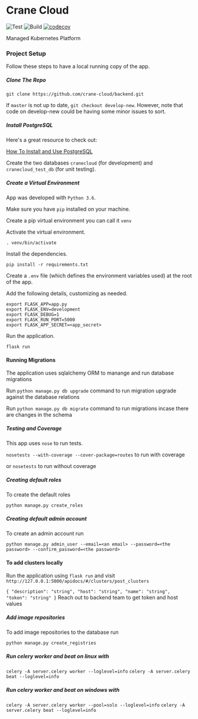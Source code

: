 # Crane Cloud

![Test](https://github.com/crane-cloud/backend/actions/workflows/test.yml/badge.svg)
![Build](https://github.com/crane-cloud/backend/actions/workflows/staging.yml/badge.svg)
[![codecov](https://codecov.io/gh/crane-cloud/backend/branch/develop-new/graph/badge.svg?token=kkuF1X6MWx)](https://codecov.io/gh/crane-cloud/backend)

Managed Kubernetes Platform

### Project Setup

Follow these steps to have a local running copy of the app.

##### Clone The Repo

`git clone https://github.com/crane-cloud/backend.git`

If `master` is not up to date, `git checkout develop-new`. However, note that code on develop-new could be having some minor issues to sort.

##### Install PostgreSQL

Here's a great resource to check out:

[How To Install and Use PostgreSQL](https://www.digitalocean.com/community/tutorials/how-to-install-and-use-postgresql-on-ubuntu-18-04)

Create the two databases `cranecloud` (for development) and `cranecloud_test_db` (for unit testing).

##### Create a Virtual Environment

App was developed with `Python 3.6`.

Make sure you have `pip` installed on your machine.

Create a pip virtual environment you can call it `venv`

Activate the virtual environment.

`. venv/bin/activate`

Install the dependencies.

`pip install -r requirements.txt`

Create a `.env` file (which defines the environment variables used) at the root of the app.

Add the following details, customizing as needed.

```
export FLASK_APP=app.py
export FLASK_ENV=development
export FLASK_DEBUG=1
export FLASK_RUN_PORT=5000
export FLASK_APP_SECRET=<app_secret>
```

Run the application.

`flask run`

#### Running Migrations

The application uses sqlalchemy ORM to manange and run database migrations

Run `python manage.py db upgrade` command to run migration upgrade against the database relations

Run `python manage.py db migrate` command to run migrations incase there are changes in the schema

##### Testing and Coverage

This app uses `nose` to run tests.

`nosetests --with-coverage --cover-package=routes` to run with coverage

or `nosetests` to run without coverage

##### Creating default roles

To create the default roles

`python manage.py create_roles`

##### Creating default admin account

To create an admin account run

`python manage.py admin_user --email=<an email> --password=<the password> --confirm_password=<the password>`

#### To add clusters locally

Run the application using `flask run` and visit `http://127.0.0.1:5000/apidocs/#/clusters/post_clusters`

`{ "description": "string", "host": "string", "name": "string", "token": "string" }`
Reach out to backend team to get token and host values

##### Add image repositories

To add image repositories to the database run

`python manage.py create_registries`

##### Run celery worker and beat on linux with

`celery -A server.celery worker --loglevel=info`
`celery -A server.celery beat --loglevel=info`

##### Run celery worker and beat on windows with

`celery -A server.celery worker --pool=solo --loglevel=info`
`celery -A server.celery beat --loglevel=info`

